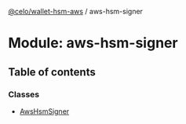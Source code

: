 [@celo/wallet-hsm-aws](../README.md) / aws-hsm-signer

# Module: aws-hsm-signer

## Table of contents

### Classes

- [AwsHsmSigner](../classes/aws_hsm_signer.AwsHsmSigner.md)
